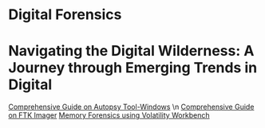 # Digital Forensics
#
# Navigating the Digital Wilderness: A Journey through Emerging Trends in Digital

[Comprehensive Guide on Autopsy Tool-Windows](https://www.hackingarticles.in/comprehensive-guide-on-autopsy-tool-windows/)
\n
[Comprehensive Guide on FTK Imager](https://www.hackingarticles.in/comprehensive-guide-on-ftk-imager/)
[Memory Forensics using Volatility Workbench](https://www.hackingarticles.in/memory-forensics-using-volatility-workbench/)
[]()
